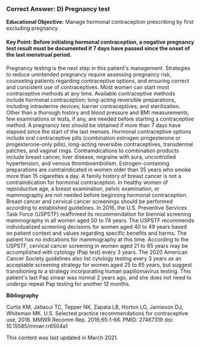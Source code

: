 
### Correct Answer: D) Pregnancy test 

**Educational Objective:** Manage hormonal contraception prescribing by first excluding pregnancy.

#### **Key Point:** Before initiating hormonal contraception, a negative pregnancy test result must be documented if 7 days have passed since the onset of the last menstrual period.

Pregnancy testing is the next step in this patient's management. Strategies to reduce unintended pregnancy require assessing pregnancy risk, counseling patients regarding contraceptive options, and ensuring correct and consistent use of contraceptives. Most women can start most contraceptive methods at any time. Available contraceptive methods include hormonal contraception; long-acting reversible preparations, including intrauterine devices; barrier contraceptives; and sterilization. Other than a thorough history and blood pressure and BMI measurements, few examinations or tests, if any, are needed before starting a contraceptive method. A pregnancy test should be obtained if more than 7 days have elapsed since the start of the last menses.
Hormonal contraceptive options include oral contraceptive pills (combination estrogen-progesterone or progesterone-only pills), long-acting reversible contraceptives, transdermal patches, and vaginal rings. Contraindications to combination products include breast cancer, liver disease, migraine with aura, uncontrolled hypertension, and venous thromboembolism. Estrogen-containing preparations are contraindicated in women older than 35 years who smoke more than 15 cigarettes a day. A family history of breast cancer is not a contraindication for hormonal contraception.
In healthy women of reproductive age, a breast examination, pelvic examination, or mammography are not needed before beginning hormonal contraception. Breast cancer and cervical cancer screenings should be performed according to established guidelines. In 2016, the U.S. Preventive Services Task Force (USPSTF) reaffirmed its recommendation for biennial screening mammography in all women aged 50 to 74 years. The USPSTF recommends individualized screening decisions for women aged 40 to 49 years based on patient context and values regarding specific benefits and harms. The patient has no indications for mammography at this time.
According to the USPSTF, cervical cancer screening in women aged 21 to 65 years may be accomplished with cytology (Pap test) every 3 years. The 2020 American Cancer Society guidelines also list cytology testing every 3 years as an acceptable screening strategy for women aged 25 to 65 years, but suggest transitioning to a strategy incorporating human papillomavirus testing. This patient's last Pap smear was normal 2 years ago, and she does not need to undergo repeat Pap testing for another 12 months.

**Bibliography**

Curtis KM, Jatlaoui TC, Tepper NK, Zapata LB, Horton LG, Jamieson DJ, Whiteman MK. U.S. Selected practice recommendations for contraceptive use, 2016. MMWR Recomm Rep. 2016;65:1-66. PMID: 27467319 doi: 10.15585/mmwr.rr6504a1

This content was last updated in March 2021.